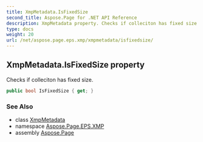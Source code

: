```yaml
---
title: XmpMetadata.IsFixedSize
second_title: Aspose.Page for .NET API Reference
description: XmpMetadata property. Checks if colleciton has fixed size
type: docs
weight: 20
url: /net/aspose.page.eps.xmp/xmpmetadata/isfixedsize/
---
```

## XmpMetadata.IsFixedSize property

Checks if colleciton has fixed size.

```csharp
public bool IsFixedSize { get; }
```

### See Also

* class [XmpMetadata](../)
* namespace [Aspose.Page.EPS.XMP](../../xmpmetadata/)
* assembly [Aspose.Page](../../../)


